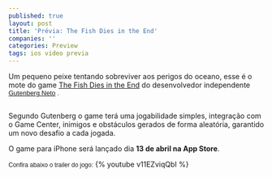 ```yaml
---
published: true
layout: post
title: 'Prévia: The Fish Dies in the End'
companies: ''
categories: Preview
tags: ios video previa
---
```

Um pequeno peixe tentando sobreviver aos perigos do oceano, esse &#233; o mote do game <a href="http://www.thefishdies.com/" target="_blank">The Fish Dies in the End</a>
 do desenvolvedor independente <span style="font-family: arial, sans-serif; font-size: 13px; border-collapse: collapse;"><a href="http://twitter.com/gutenbergn" target="_blank">Gutenberg Neto</a>
.</span>
 

<span style="font-family: arial, sans-serif; font-size: 13px; border-collapse: collapse;"><br /></span>
Segundo Gutenberg o game ter&#225; uma jogabilidade simples, integra&#231;&#227;o com o Game Center, inimigos e obst&#225;culos gerados de forma aleat&#243;ria, garantido um novo desafio a cada jogada.
 
O game para iPhone ser&#225; lan&#231;ado dia **13 de abril na App Store**.
 
<font face="arial, sans-serif" size="3"><span style="border-collapse: collapse; font-size: 13px;"><font face="Verdana, Arial, Helvetica, sans-serif" size="3"><span style="border-collapse: separate; font-size: 12px;">Confira abaixo o trailer do jogo:</span></font></span></font>
{% youtube v11EZviqQbI %}
